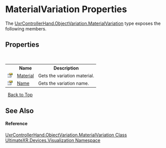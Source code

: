 # MaterialVariation Properties
 

The <a href="T_UltimateXR_Devices_Visualization_UxrControllerHand_ObjectVariation_MaterialVariation">UxrControllerHand.ObjectVariation.MaterialVariation</a> type exposes the following members.


## Properties
&nbsp;<table><tr><th></th><th>Name</th><th>Description</th></tr><tr><td>![Public property](media/pubproperty.gif "Public property")</td><td><a href="P_UltimateXR_Devices_Visualization_UxrControllerHand_ObjectVariation_MaterialVariation_Material">Material</a></td><td>
Gets the variation material.</td></tr><tr><td>![Public property](media/pubproperty.gif "Public property")</td><td><a href="P_UltimateXR_Devices_Visualization_UxrControllerHand_ObjectVariation_MaterialVariation_Name">Name</a></td><td>
Gets the variation name.</td></tr></table>&nbsp;
<a href="#materialvariation-properties">Back to Top</a>

## See Also


#### Reference
<a href="T_UltimateXR_Devices_Visualization_UxrControllerHand_ObjectVariation_MaterialVariation">UxrControllerHand.ObjectVariation.MaterialVariation Class</a><br /><a href="N_UltimateXR_Devices_Visualization">UltimateXR.Devices.Visualization Namespace</a><br />